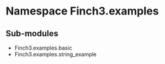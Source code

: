 Namespace Finch3.examples
=========================

Sub-modules
-----------
* Finch3.examples.basic
* Finch3.examples.string_example